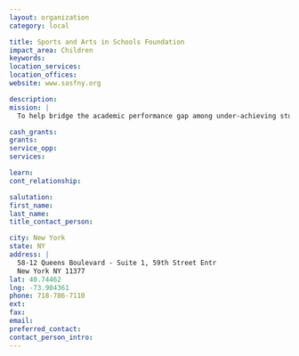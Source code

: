 ```yaml
---
layout: organization
category: local

title: Sports and Arts in Schools Foundation
impact_area: Children
keywords: 
location_services: 
location_offices: 
website: www.sasfny.org

description: 
mission: |
  To help bridge the academic performance gap among under-achieving students by extending the school day and year with wholesome, skill-building activities designed to improve New York City children’s academic performance, health and wellness, attitude towards school, self-confidence, character and values, and opportunity for lifelong employment. 

cash_grants: 
grants: 
service_opp: 
services: 

learn: 
cont_relationship: 

salutation: 
first_name: 
last_name: 
title_contact_person: 

city: New York
state: NY
address: |
  58-12 Queens Boulevard - Suite 1, 59th Street Entr  
  New York NY 11377
lat: 40.74462
lng: -73.904361
phone: 718-786-7110
ext: 
fax: 
email: 
preferred_contact: 
contact_person_intro: 
---
```

